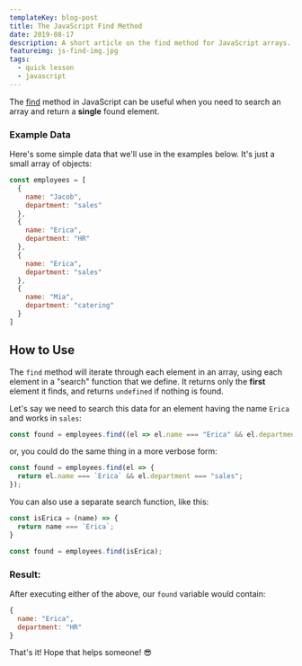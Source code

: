 ```yaml
---
templateKey: blog-post
title: The JavaScript Find Method
date: 2019-08-17
description: A short article on the find method for JavaScript arrays.
featureimg: js-find-img.jpg
tags:
  - quick lesson
  - javascript
---
```


The [find](https://developer.mozilla.org/en-US/docs/Web/JavaScript/Reference/Global_Objects/Array/find) method in JavaScript can be useful when you need to search an array and return a **single** found element.

### Example Data

Here's some simple data that we'll use in the examples below. It's just a small array of objects:

```js
const employees = [
  {
    name: "Jacob",
    department: "sales"
  },
  {
    name: "Erica",
    department: "HR"
  },
  {
    name: "Erica",
    department: "sales"
  },
  {
    name: "Mia",
    department: "catering"
  }
]
```

## How to Use

The `find` method will iterate through each element in an array, using each element in a "search" function that we define. It returns only the **first** element it finds, and returns `undefined` if nothing is found. 

Let's say we need to search this data for an element having the name `Erica` and works in `sales`:

```js
const found = employees.find((el => el.name === "Erica" && el.department === "sales");
```
or, you could do the same thing in a more verbose form:

```js
const found = employees.find(el => {
  return el.name === `Erica` && el.department === "sales";
});
```
You can also use a separate search function, like this:

```js
const isErica = (name) => {
  return name === `Erica`;
}

const found = employees.find(isErica);
```

### Result:

After executing either of the above, our `found` variable would contain:

```js
{
  name: "Erica",
  department: "HR"
}
```

That's it! Hope that helps someone! 😎



